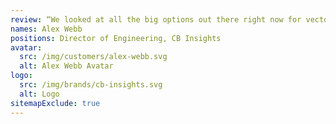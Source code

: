 ```yaml
---
review: “We looked at all the big options out there right now for vector databases, with our focus on ease of use, performance, pricing, and communication. Qdrant came out on top in each category... ultimately, it wasn't much of a contest.”
names: Alex Webb
positions: Director of Engineering, CB Insights
avatar:
  src: /img/customers/alex-webb.svg
  alt: Alex Webb Avatar
logo:
  src: /img/brands/cb-insights.svg
  alt: Logo
sitemapExclude: true
---
```


